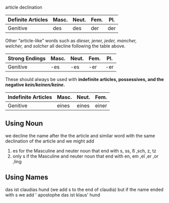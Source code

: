 article declination

|Definite Articles|Masc.|Neut.|Fem.|Pl.|
|---|---|---|---|---|
|Genitive|des|des|der|der|

Other “article-like” words such as _dieser, jener, jeder, mancher, welcher,_ and _solcher_ all decline following the table above.

|Strong Endings|Masc.|Neut.|Fem.|Pl.|
|---|---|---|---|---|
|Genitive|-es|-es|-er|-er|

These should always be used with **indefinite articles, possessives, and the negative _kein/keinen/keine_.**

|Indefinite Articles|Masc.|Neut.|Fem.|
|---|---|---|---|
|Genitive|eines|eines|einer|

## Using Noun
we decline the name after the the article and similar word with the same declination of the article 
and we might add
1. es for the Masculine and neuter noun that end with s, ss, ß ,sch, z, tz
2. only s if the Masculine and neuter noun that end with en, em ,el ,er ,or ,ling

## Using Names

das ist claudias hund  (we add s to the end of claudia)
but if the name ended with s we add ' apostophe
das ist klaus' hund